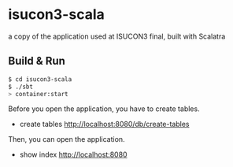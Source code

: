 isucon3-scala
=============

a copy of the application used at ISUCON3 final, built with Scalatra

## Build & Run

``` sh
$ cd isucon3-scala
$ ./sbt
> container:start
```

Before you open the application, you have to create tables.

* create tables
[http://localhost:8080/db/create-tables](http://localhost:8080/db/create-tables)

Then, you can open the application.

* show index
[http://localhost:8080](http://localhost:8080)

